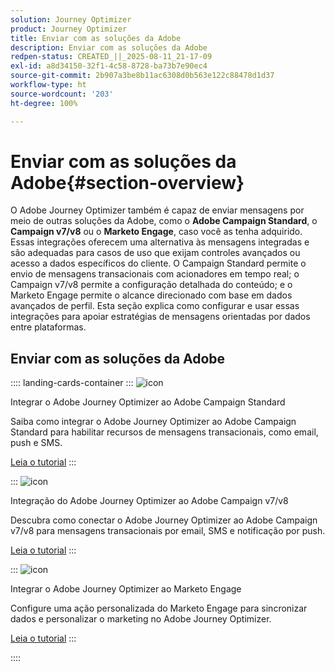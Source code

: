 ```yaml
---
solution: Journey Optimizer
product: Journey Optimizer
title: Enviar com as soluções da Adobe
description: Enviar com as soluções da Adobe
redpen-status: CREATED_||_2025-08-11_21-17-09
exl-id: a8d34150-32f1-4c58-8728-ba73b7e90ec4
source-git-commit: 2b907a3be8b11ac6308d0b563e122c88478d1d37
workflow-type: ht
source-wordcount: '203'
ht-degree: 100%

---
```


# Enviar com as soluções da Adobe{#section-overview}

O Adobe Journey Optimizer também é capaz de enviar mensagens por meio de outras soluções da Adobe, como o **Adobe Campaign Standard**, o **Campaign v7/v8** ou o **Marketo Engage**, caso você as tenha adquirido. Essas integrações oferecem uma alternativa às mensagens integradas e são adequadas para casos de uso que exijam controles avançados ou acesso a dados específicos do cliente. O Campaign Standard permite o envio de mensagens transacionais com acionadores em tempo real; o Campaign v7/v8 permite a configuração detalhada do conteúdo; e o Marketo Engage permite o alcance direcionado com base em dados avançados de perfil. Esta seção explica como configurar e usar essas integrações para apoiar estratégias de mensagens orientadas por dados entre plataformas.

## Enviar com as soluções da Adobe

:::: landing-cards-container
:::
![icon](https://cdn.experienceleague.adobe.com/icons/puzzle-piece.svg)

Integrar o Adobe Journey Optimizer ao Adobe Campaign Standard

Saiba como integrar o Adobe Journey Optimizer ao Adobe Campaign Standard para habilitar recursos de mensagens transacionais, como email, push e SMS.

[Leia o tutorial](../using/action/acs-action.md)
:::

:::
![icon](https://cdn.experienceleague.adobe.com/icons/puzzle-piece.svg)

Integração do Adobe Journey Optimizer ao Adobe Campaign v7/v8

Descubra como conectar o Adobe Journey Optimizer ao Adobe Campaign v7/v8 para mensagens transacionais por email, SMS e notificação por push.

[Leia o tutorial](../using/action/acc-action.md)
:::

:::
![icon](https://cdn.experienceleague.adobe.com/icons/puzzle-piece.svg)

Integrar o Adobe Journey Optimizer ao Marketo Engage

Configure uma ação personalizada do Marketo Engage para sincronizar dados e personalizar o marketing no Adobe Journey Optimizer.

[Leia o tutorial](../using/action/marketo-engage.md)
:::

::::
